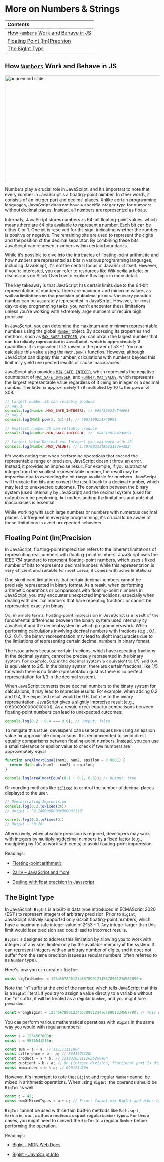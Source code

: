 # More on Numbers & Strings

| Contents |
| :--- |
| [How `Numbers` Work and Behave in JS](#how-numbers-work-and-behave-in-js) |
| [Floating Point (Im)Precision](#floating-point-imprecision) |
| [The BigInt Type](#the-bigint-type) |

## How [`Numbers`](https://developer.mozilla.org/en-US/docs/Web/JavaScript/Reference/Global_Objects/Number) Work and Behave in JS

<img src="https://drive.google.com/uc?export=view&id=1ayZWoY0a4Q6t9mZAXZqF3VJBcaF3XISx" height="350" width="700" alt="academind slide">

Numbers play a crucial role in JavaScript, and it's important to note that every number in JavaScript is a floating-point number. In other words, it consists of an integer part and decimal places. Unlike certain programming languages, JavaScript does not have a specific integer type for numbers without decimal places. Instead, all numbers are represented as floats.

Internally, JavaScript stores numbers as 64-bit floating-point values, which means there are 64 bits available to represent a number. Each bit can be either 0 or 1. One bit is reserved for the sign, indicating whether the number is positive or negative. The remaining bits are used to represent the digits and the position of the decimal separator. By combining these bits, JavaScript can represent numbers within certain boundaries.

While it's possible to dive into the intricacies of floating-point arithmetic and how numbers are represented as bits in various programming languages, including JavaScript, it's not the central focus of JavaScript itself. However, if you're interested, you can refer to resources like Wikipedia articles or discussions on Stack Overflow to explore this topic in more detail.

The key takeaway is that JavaScript has certain limits due to the 64-bit representation of numbers. There are maximum and minimum values, as well as limitations on the precision of decimal places. Not every possible number can be accurately represented in JavaScript. However, for most day-to-day programming tasks, you won't encounter these limitations unless you're working with extremely large numbers or require high precision.

In JavaScript, you can determine the maximum and minimum representable numbers using the global [`Number`](https://developer.mozilla.org/en-US/docs/Web/JavaScript/Reference/Global_Objects/Number/Number) object. By accessing its properties and methods, such as [`MAX_SAFE_INTEGER`](https://developer.mozilla.org/en-US/docs/Web/JavaScript/Reference/Global_Objects/Number/MAX_SAFE_INTEGER), you can obtain the largest number that can be reliably represented in JavaScript, which is approximately 9 quadrillion. It is equivalent to 2 raised to the power of 53 - 1. You can calculate this value using the `Math.pow()` function. However, although JavaScript can display this number, calculations with numbers beyond this limit may yield unexpected results or cause inaccuracies.

JavaScript also provides [`MIN_SAFE_INTEGER`](https://developer.mozilla.org/en-US/docs/Web/JavaScript/Reference/Global_Objects/Number/MIN_SAFE_INTEGER), which represents the negative counterpart of [`MAX_SAFE_INTEGER`]((https://developer.mozilla.org/en-US/docs/Web/JavaScript/Reference/Global_Objects/Number/MAX_SAFE_INTEGER)), and [`Number.MAX_VALUE`](https://developer.mozilla.org/en-US/docs/Web/JavaScript/Reference/Global_Objects/Number/MAX_VALUE), which represents the largest representable value regardless of it being an integer or a decimal number. The latter is approximately 1.79 multiplied by 10 to the power of 308.

```javascript
// Largest number JS can reliably produce
// Way 1
console.log(Number.MAX_SAFE_INTEGER); // 9007199254740991
// Way 2
console.log(Math.pow(2, 53)-1); // 9007199254740991

// Smallest number JS can reliably produce
console.log(Number.MIN_SAFE_INTEGER); // -9007199254740991

// Largest Value(Decimal not Integer) you can work with JS
console.log(Number.MAX_VALUE); // 1.7976931348623157e+308
```

It's worth noting that when performing operations that exceed the representable range or precision, JavaScript doesn't throw an error. Instead, it provides an imprecise result. For example, if you subtract an integer from the smallest representable number, the result may be imprecise due to exceeding the bit range available for numbers. JavaScript will truncate the bits and convert the result back to a decimal number, which may lead to unexpected outcomes. The conversion between the binary system (used internally by JavaScript) and the decimal system (used for output) can be perplexing, but understanding the limitations and potential inaccuracies is essential.

While working with such large numbers or numbers with numerous decimal places is infrequent in everyday programming, it's crucial to be aware of these limitations to avoid unexpected behaviors.

## Floating Point (Im)Precision

In JavaScript, floating-point imprecision refers to the inherent limitations of representing real numbers with floating-point numbers. JavaScript uses the IEEE 754 standard to represent floating-point numbers, which uses a fixed number of bits to represent a decimal number. While this representation is very efficient and suitable for most cases, it comes with some limitations.

One significant limitation is that certain decimal numbers cannot be precisely represented in binary format. As a result, when performing arithmetic operations or comparisons with floating-point numbers in JavaScript, you may encounter unexpected imprecisions, especially when dealing with decimal numbers that have repeating fractions or cannot be represented exactly in binary.

So, in simple terms, floating-point imprecision in JavaScript is a result of the fundamental differences between the binary system used internally by JavaScript and the decimal system in which programmers work. When performing calculations involving decimal numbers with fractions (e.g., 0.1, 0.2, 0.4), the binary representation may lead to slight inaccuracies due to the limitations of representing certain decimal numbers in binary format.

The issue arises because certain fractions, which have repeating fractions in the decimal system, cannot be precisely represented in the binary system. For example, 0.2 in the decimal system is equivalent to 1/5, and 0.4 is equivalent to 2/5. In the binary system, there are certain fractions, like 1/5, for which there is no finite representation (just as there is no perfect representation for 1/3 in the decimal system).

When JavaScript converts these decimal numbers to the binary system for calculations, it may lead to imprecise results. For example, when adding 0.2 and 0.4, the expected result would be 0.6, but due to the binary representation, JavaScript gives a slightly imprecise result (e.g., 0.6000000000000001). As a result, direct equality comparisons between floating-point numbers can lead to unexpected outcomes:

```javascript
console.log(0.2 + 0.4 === 0.6); // Output: false
```

To mitigate this issue, developers can use techniques like using an epsilon value for approximate comparisons. It is recommended to avoid direct equality comparisons between floating-point numbers. Instead, you can use a small tolerance or epsilon value to check if two numbers are approximately equal

```javascript
function areAlmostEqual(num1, num2, epsilon = 0.0001) {
  return Math.abs(num1 - num2) < epsilon;
}

console.log(areAlmostEqual(0.1 + 0.2, 0.3)); // Output: true

```

Or rounding methods like [`toFixed`](https://developer.mozilla.org/en-US/docs/Web/JavaScript/Reference/Global_Objects/Number/toFixed) to control the number of decimal places displayed to the user.

```javascript
// Demonstrating Imprecision
console.log(0.2.toFixed(20))
// Output - '0.20000000000000001110'

console.log(0.2.toFixed(2))
// Output - '0.20'
```

Alternatively, when absolute precision is required, developers may work with integers by multiplying decimal numbers by a fixed factor (e.g., multiplying by 100 to work with cents) to avoid floating-point imprecision.

Readings:

- [Floating-point arithmetic](https://en.wikipedia.org/wiki/Floating-point_arithmetic)

- [2ality – JavaScript and more](https://2ality.com/2012/04/number-encoding.html)

- [Dealing with float precision in Javascript](https://stackoverflow.com/questions/11695618/dealing-with-float-precision-in-javascript)

## The BigInt Type

In JavaScript, `BigInt` is a built-in data type introduced in ECMAScript 2020 (ES11) to represent integers of arbitrary precision. Prior to `BigInt`, JavaScript natively supported only 64-bit floating-point numbers, which have a maximum safe integer value of 2^53 - 1. Any integer larger than this limit would lose precision and could lead to incorrect results.

`BigInt` is designed to address this limitation by allowing you to work with integers of any size, limited only by the available memory of the system. It can represent integers with an arbitrary number of digits, and it does not suffer from the same precision issues as regular numbers (often referred to as `Number` type).

Here's how you can create a `BigInt`:

```javascript
const bigIntNumber = 1234567890123456789012345678901234567890n;
```

Note the "n" suffix at the end of the number, which tells JavaScript that this is a `BigInt` literal. If you try to assign a value directly to a variable without the "n" suffix, it will be treated as a regular `Number`, and you might lose precision:

```javascript
const wrongBigInt = 1234567890123456789012345678901234567890; // This will be treated as a regular Number.
```

You can perform various mathematical operations with `BigInt` in the same way you would with regular numbers:

```javascript
const a = 1234567890n;
const b = 9876543210n;

const sum = a + b; // 11111111100n
const difference = b - a; // 8641975320n
const product = a * b; // 12193263111263526900n
const quotient = b / a; // 8n (integer division, fractional part is discarded)
const remainder = b % a; // 690123430n
```

However, it's important to note that `BigInt` and regular `Number` cannot be mixed in arithmetic operations. When using `BigInt`, the operands should be `BigInt` as well:

```javascript
const c = 42;
const sumOfMixedTypes = a + c; // Error: Cannot mix BigInt and other types, conversion not allowed.
```

`BigInt` cannot be used with certain built-in methods like `Math.sqrt`, `Math.sin`, etc., as those methods expect regular `Number` types. For these cases, you might need to convert the `BigInt` to a regular `Number` before performing the operation.

Readings:

- [BigInt - MDN Web Docs](https://developer.mozilla.org/en-US/docs/Web/JavaScript/Reference/Global_Objects/BigInt)

- [BigInt - JavaScript.Info](https://javascript.info/bigint)